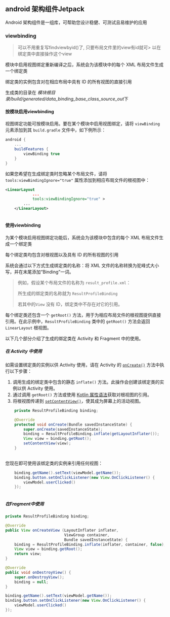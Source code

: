 ## android 架构组件Jetpack

Android 架构组件是一组库，可帮助您设计稳健、可测试且易维护的应用

### viewbinding

> 可以不用重复写findviewbyid()了, 只要布局文件里的view有id就可> 以在绑定类中直接操作这个view

模块中启用视图绑定重新编译之后，系统会为该模块中的每个 XML 布局文件生成一个绑定类

绑定类的实例包含对在相应布局中具有 ID 的所有视图的直接引用

生成类的目录在 *模块根目录/build/generated/data_binding_base_class_source_out*下

#### 按模块启用viewbinding

视图绑定功能可按模块启用。要在某个模块中启用视图绑定，请将 `viewBinding` 元素添加到其 `build.gradle` 文件中，如下例所示：

```groovy
android {
    ...
    buildFeatures {
        viewBinding true
    }
}
```

如果您希望在生成绑定类时忽略某个布局文件，请将 `tools:viewBindingIgnore="true"` 属性添加到相应布局文件的根视图中：

```xml
<LinearLayout
            ...
            tools:viewBindingIgnore="true" >
        ...
    </LinearLayout>
    
```

#### 使用viewbinding

为某个模块启用视图绑定功能后，系统会为该模块中包含的每个 XML 布局文件生成一个绑定类

每个绑定类均包含对根视图以及具有 ID 的所有视图的引用

系统会通过以下方式生成绑定类的名称：将 XML 文件的名称转换为驼峰式大小写，并在末尾添加“Binding”一词。

> 例如，假设某个布局文件的名称为 `result_profile.xml`：
>
> 所生成的绑定类的名称就为 `ResultProfileBinding`
>
> 若其中的`View` 没有 ID，绑定类中不存在对它的引用。

每个绑定类还包含一个 `getRoot()` 方法，用于为相应布局文件的根视图提供直接引用。在此示例中，`ResultProfileBinding` 类中的 `getRoot()` 方法会返回 `LinearLayout` 根视图。

以下几个部分介绍了生成的绑定类在 Activity 和 Fragment 中的使用。

##### 在 Activity 中使用

如需设置绑定类的实例以供 Activity 使用，请在 Activity 的 [`onCreate()`](https://developer.android.google.cn/reference/kotlin/android/app/Activity#oncreate) 方法中执行以下步骤：

1. 调用生成的绑定类中包含的静态 `inflate()` 方法。此操作会创建该绑定类的实例以供 Activity 使用。
2. 通过调用 `getRoot()` 方法或使用 [Kotlin 属性语法](https://kotlinlang.org/docs/reference/properties.html#declaring-properties)获取对根视图的引用。
3. 将根视图传递到 [`setContentView()`](https://developer.android.google.cn/reference/kotlin/android/app/Activity#setcontentview_1)，使其成为屏幕上的活动视图。

```java
    private ResultProfileBinding binding;

    @Override
    protected void onCreate(Bundle savedInstanceState) {
        super.onCreate(savedInstanceState);
        binding = ResultProfileBinding.inflate(getLayoutInflater());
        View view = binding.getRoot();
        setContentView(view);
    }
    
```

您现在即可使用该绑定类的实例来引用任何视图：

```java
    binding.getName().setText(viewModel.getName());
    binding.button.setOnClickListener(new View.OnClickListener() {
        viewModel.userClicked()
    });
    
```

##### 在Fragment中使用

```java
private ResultProfileBinding binding;

@Override
public View onCreateView (LayoutInflater inflater,
                          ViewGroup container,
                          Bundle savedInstanceState) {
    binding = ResultProfileBinding.inflate(inflater, container, false);
    View view = binding.getRoot();
    return view;
}

@Override
public void onDestroyView() {
    super.onDestroyView();
    binding = null;
}
```

```java
binding.getName().setText(viewModel.getName());
binding.button.setOnClickListener(new View.OnClickListener() {
    viewModel.userClicked()
});
```

